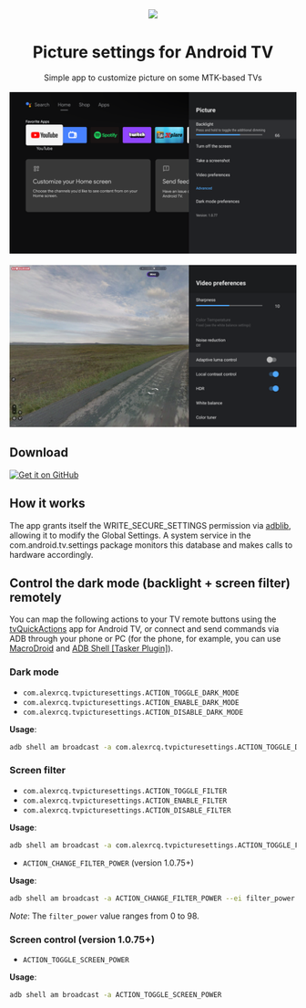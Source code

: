 <div align="center">
<img src="app/src/main/res/drawable/app_tv_logo.png"/>
<h1>Picture settings for Android TV</h1>
Simple app to customize picture on some MTK-based TVs<br><br>
<img src="/screenshots/screen1.png"/><br><br><img src="/screenshots/screen2.png"/>
</div>

## Download
[<img src="https://github.com/machiav3lli/oandbackupx/blob/034b226cea5c1b30eb4f6a6f313e4dadcbb0ece4/badge_github.png"
    alt="Get it on GitHub"
    height="80">](https://github.com/alexrcq/picture-settings-for-android-tv/releases)

## How it works
The app grants itself the WRITE_SECURE_SETTINGS permission via  <a href="https://github.com/tananaev/adblib">adblib</a>, allowing it to modify the Global Settings. A system service in the com.android.tv.settings package monitors this database and makes calls to hardware accordingly.

## Control the dark mode (backlight + screen filter) remotely
You can map the following actions to your TV remote buttons using the <a href="https://play.google.com/store/apps/details?id=dev.vodik7.tvquickactions">tvQuickActions</a> app for Android TV, or connect and send commands via ADB through your phone or PC (for the phone, for example, you can use <a href="https://play.google.com/store/apps/details?id=com.arlosoft.macrodroid">MacroDroid</a> and <a href="https://play.google.com/store/apps/details?id=com.ADBPlugin">ADB Shell [Tasker Plugin]</a>).

### Dark mode

- `com.alexrcq.tvpicturesettings.ACTION_TOGGLE_DARK_MODE`
- `com.alexrcq.tvpicturesettings.ACTION_ENABLE_DARK_MODE`
- `com.alexrcq.tvpicturesettings.ACTION_DISABLE_DARK_MODE`

**Usage**: 
```sh
adb shell am broadcast -a com.alexrcq.tvpicturesettings.ACTION_TOGGLE_DARK_MODE
```

### Screen filter

-  `com.alexrcq.tvpicturesettings.ACTION_TOGGLE_FILTER`
-  `com.alexrcq.tvpicturesettings.ACTION_ENABLE_FILTER`
-  `com.alexrcq.tvpicturesettings.ACTION_DISABLE_FILTER`

**Usage**: 
```sh
adb shell am broadcast -a com.alexrcq.tvpicturesettings.ACTION_TOGGLE_FILTER
``` 

- `ACTION_CHANGE_FILTER_POWER` (version 1.0.75+)

**Usage**: 
```sh
adb shell am broadcast -a ACTION_CHANGE_FILTER_POWER --ei filter_power 60
```
*Note*: The `filter_power` value ranges from 0 to 98.

### Screen control (version 1.0.75+)

- `ACTION_TOGGLE_SCREEN_POWER`

**Usage**: 
```sh
adb shell am broadcast -a ACTION_TOGGLE_SCREEN_POWER
```
